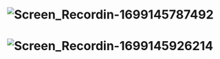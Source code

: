 # ![Screen_Recordin-1699145787492](https://github.com/glaydson-alves/dpl/assets/126728150/b2bd3e46-01c4-4030-84f3-f1db0f95cd66)

# ![Screen_Recordin-1699145926214](https://github.com/glaydson-alves/dpl/assets/126728150/5dfa78ed-e500-4f4f-b504-65bd15427105)

#




